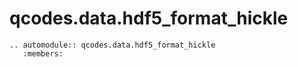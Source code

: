 # qcodes.data.hdf5_format_hickle

```{eval-rst}
.. automodule:: qcodes.data.hdf5_format_hickle
   :members:
```
